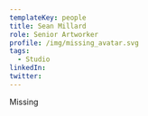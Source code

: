 ```yaml
---
templateKey: people
title: Sean Millard
role: Senior Artworker
profile: /img/missing_avatar.svg
tags:
  - Studio
linkedIn: 
twitter: 
---
```


Missing